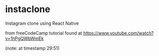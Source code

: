 # instaclone
Instagram clone using React Native

from freeCodeCamp tutorial found at https://www.youtube.com/watch?v=1hPgQWbWmEk

(note: at timestamp 29:51)
